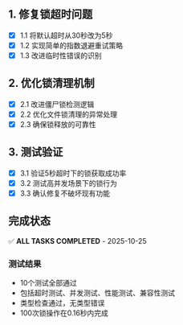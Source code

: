 ## 1. 修复锁超时问题
- [x] 1.1 将默认超时从30秒改为5秒
- [x] 1.2 实现简单的指数退避重试策略
- [x] 1.3 改进临时性错误的识别

## 2. 优化锁清理机制
- [x] 2.1 改进僵尸锁检测逻辑
- [x] 2.2 优化文件锁清理的异常处理
- [x] 2.3 确保锁释放的可靠性

## 3. 测试验证
- [x] 3.1 验证5秒超时下的锁获取成功率
- [x] 3.2 测试高并发场景下的锁行为
- [x] 3.3 确认修复不破坏现有功能

## 完成状态
✅ **ALL TASKS COMPLETED** - 2025-10-25

### 测试结果
- 10个测试全部通过
- 包括超时测试、并发测试、性能测试、兼容性测试
- 类型检查通过，无类型错误
- 100次锁操作在0.16秒内完成